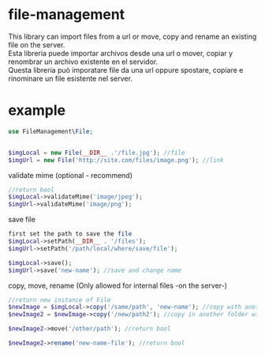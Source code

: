 # file-management
This library can import files from a url or move, copy and rename an existing file on the server.\
Esta libreria puede importar archivos desde una url o mover, copiar y renombrar un archivo existente en el servidor.\
Questa libreria può imporatare file da una url oppure spostare, copiare e rinominare un file esistente nel server.

# example
```php
use FileManagement\File;


$imgLocal = new File(__DIR__ .'/file.jpg'); //file
$imgUrl = new File('http://site.com/files/image.png'); //link
```
validate mime (optional - recommend)
```php
//return bool
$imgLocal->validateMime('image/jpeg');
$imgUrl->validateMime('image/png');
```
save file
```php
first set the path to save the file
$imgLocal->setPath(__DIR__ . '/files');
$imgUrl->setPath('/path/local/where/save/file');

$imgLocal->save();
$imgUrl->save('new-name'); //save and change name
```
copy, move, rename (Only allowed for internal files -on the server-)
```php
//return new instance of File
$newImage = $imgLocal->copy('/same/path', 'new-name'); //copy with another name
$newImage2 = $newImage->copy('/new/path2'); //copy in another folder with the same name

$newImage2->move('/other/path'); //return bool

$newImage2->rename('new-name-file'); //return bool
```

